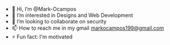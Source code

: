 - 👋 Hi, I’m @Mark-Ocampos
- 👀 I’m interested in Designs and Web Development
- 💞️ I’m looking to collaborate on security
- 📫 How to reach me in my gmail markocampos199@gmail.com
- ⚡ Fun fact: I'm motivated 

